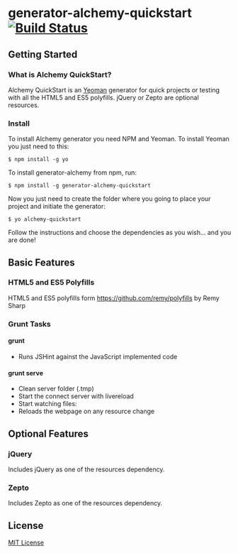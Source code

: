 # generator-alchemy-quickstart [![Build Status](https://secure.travis-ci.org/marcol/generator-alchemy-quickstart.png?branch=master)](https://travis-ci.org/marcol/generator-alchemy-quickstart)


## Getting Started

### What is Alchemy QuickStart?

Alchemy QuickStart is an [Yeoman](http://yeoman.io) generator for quick projects or testing with all the HTML5 and ES5 polyfills. jQuery or Zepto are optional resources.

### Install

To install Alchemy generator you need NPM and Yeoman. To install Yeoman you just need to this:

```
$ npm install -g yo
```

To install generator-alchemy from npm, run:

```
$ npm install -g generator-alchemy-quickstart
```

Now you just need to create the folder where you going to place your project and initiate the generator:

```
$ yo alchemy-quickstart
```

Follow the instructions and choose the dependencies as you wish... and you are done!


## Basic Features

### HTML5 and ES5 Polyfills
HTML5 and ES5 polyfills form https://github.com/remy/polyfills by Remy Sharp

### Grunt Tasks

#### grunt

 * Runs JSHint against the JavaScript implemented code

#### grunt serve

 * Clean server folder (.tmp)
 * Start the connect server with livereload
 * Start watching files:
  * Reloads the webpage on any resource change

## Optional Features

### jQuery
Includes jQuery as one of the resources dependency.

### Zepto
Includes Zepto as one of the resources dependency.

## License

[MIT License](http://en.wikipedia.org/wiki/MIT_License)
